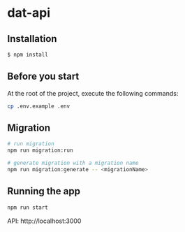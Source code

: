 # dat-api

## Installation
```bash
$ npm install
```

## Before you start
At the root of the project, execute the following commands:
```bash
cp .env.example .env
```

## Migration
```bash
# run migration
npm run migration:run

# generate migration with a migration name
npm run migration:generate -- <migrationName>
```

## Running the app
```bash
npm run start
```

API: http://localhost:3000